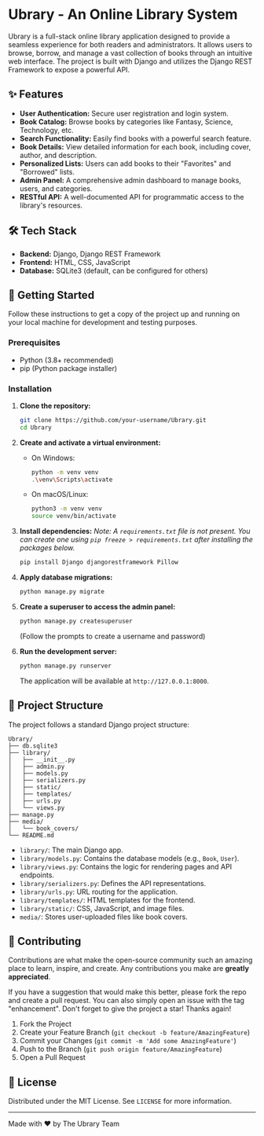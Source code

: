 # Ubrary - An Online Library System

Ubrary is a full-stack online library application designed to provide a seamless experience for both readers and administrators. It allows users to browse, borrow, and manage a vast collection of books through an intuitive web interface. The project is built with Django and utilizes the Django REST Framework to expose a powerful API.

## ✨ Features

-   **User Authentication:** Secure user registration and login system.
-   **Book Catalog:** Browse books by categories like Fantasy, Science, Technology, etc.
-   **Search Functionality:** Easily find books with a powerful search feature.
-   **Book Details:** View detailed information for each book, including cover, author, and description.
-   **Personalized Lists:** Users can add books to their "Favorites" and "Borrowed" lists.
-   **Admin Panel:** A comprehensive admin dashboard to manage books, users, and categories.
-   **RESTful API:** A well-documented API for programmatic access to the library's resources.

## 🛠️ Tech Stack

-   **Backend:** Django, Django REST Framework
-   **Frontend:** HTML, CSS, JavaScript
-   **Database:** SQLite3 (default, can be configured for others)

## 🚀 Getting Started

Follow these instructions to get a copy of the project up and running on your local machine for development and testing purposes.

### Prerequisites

-   Python (3.8+ recommended)
-   pip (Python package installer)

### Installation

1.  **Clone the repository:**
    ```sh
    git clone https://github.com/your-username/Ubrary.git
    cd Ubrary
    ```

2.  **Create and activate a virtual environment:**
    - On Windows:
      ```sh
      python -m venv venv
      .\venv\Scripts\activate
      ```
    - On macOS/Linux:
      ```sh
      python3 -m venv venv
      source venv/bin/activate
      ```

3.  **Install dependencies:**
    *Note: A `requirements.txt` file is not present. You can create one using `pip freeze > requirements.txt` after installing the packages below.*
    ```sh
    pip install Django djangorestframework Pillow
    ```

4.  **Apply database migrations:**
    ```sh
    python manage.py migrate
    ```

5.  **Create a superuser to access the admin panel:**
    ```sh
    python manage.py createsuperuser
    ```
    (Follow the prompts to create a username and password)

6.  **Run the development server:**
    ```sh
    python manage.py runserver
    ```
    The application will be available at `http://127.0.0.1:8000`.

## 📂 Project Structure

The project follows a standard Django project structure:

```
Ubrary/
├── db.sqlite3
├── library/
│   ├── __init__.py
│   ├── admin.py
│   ├── models.py
│   ├── serializers.py
│   ├── static/
│   ├── templates/
│   ├── urls.py
│   └── views.py
├── manage.py
├── media/
│   └── book_covers/
└── README.md
```

-   `library/`: The main Django app.
-   `library/models.py`: Contains the database models (e.g., `Book`, `User`).
-   `library/views.py`: Contains the logic for rendering pages and API endpoints.
-   `library/serializers.py`: Defines the API representations.
-   `library/urls.py`: URL routing for the application.
-   `library/templates/`: HTML templates for the frontend.
-   `library/static/`: CSS, JavaScript, and image files.
-   `media/`: Stores user-uploaded files like book covers.

## 🤝 Contributing

Contributions are what make the open-source community such an amazing place to learn, inspire, and create. Any contributions you make are **greatly appreciated**.

If you have a suggestion that would make this better, please fork the repo and create a pull request. You can also simply open an issue with the tag "enhancement".
Don't forget to give the project a star! Thanks again!

1.  Fork the Project
2.  Create your Feature Branch (`git checkout -b feature/AmazingFeature`)
3.  Commit your Changes (`git commit -m 'Add some AmazingFeature'`)
4.  Push to the Branch (`git push origin feature/AmazingFeature`)
5.  Open a Pull Request

## 📄 License

Distributed under the MIT License. See `LICENSE` for more information.

---
Made with ❤️ by The Ubrary Team
